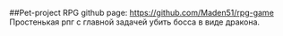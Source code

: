 ##Pet-project RPG
github page: https://github.com/Maden51/rpg-game
Простенькая рпг с главной задачей убить босса в виде дракона.
